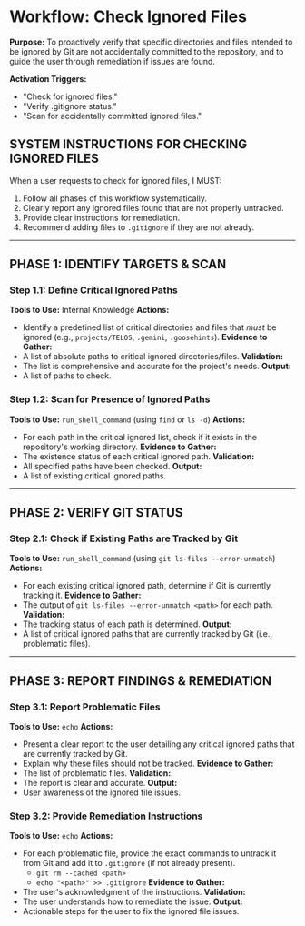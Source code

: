 # Workflow: Check Ignored Files

**Purpose:** To proactively verify that specific directories and files intended to be ignored by Git are not accidentally committed to the repository, and to guide the user through remediation if issues are found.

**Activation Triggers:**
- "Check for ignored files."
- "Verify .gitignore status."
- "Scan for accidentally committed ignored files."

## SYSTEM INSTRUCTIONS FOR CHECKING IGNORED FILES
When a user requests to check for ignored files, I MUST:
1.  Follow all phases of this workflow systematically.
2.  Clearly report any ignored files found that are not properly untracked.
3.  Provide clear instructions for remediation.
4.  Recommend adding files to `.gitignore` if they are not already.

---

## PHASE 1: IDENTIFY TARGETS & SCAN

### Step 1.1: Define Critical Ignored Paths
**Tools to Use:** Internal Knowledge
**Actions:**
- Identify a predefined list of critical directories and files that *must* be ignored (e.g., `projects/TELOS`, `.gemini`, `.goosehints`).
**Evidence to Gather:**
- A list of absolute paths to critical ignored directories/files.
**Validation:**
- The list is comprehensive and accurate for the project's needs.
**Output:**
- A list of paths to check.

### Step 1.2: Scan for Presence of Ignored Paths
**Tools to Use:** `run_shell_command` (using `find` or `ls -d`)
**Actions:**
- For each path in the critical ignored list, check if it exists in the repository's working directory.
**Evidence to Gather:**
- The existence status of each critical ignored path.
**Validation:**
- All specified paths have been checked.
**Output:**
- A list of existing critical ignored paths.

---

## PHASE 2: VERIFY GIT STATUS

### Step 2.1: Check if Existing Paths are Tracked by Git
**Tools to Use:** `run_shell_command` (using `git ls-files --error-unmatch`)
**Actions:**
- For each existing critical ignored path, determine if Git is currently tracking it.
**Evidence to Gather:**
- The output of `git ls-files --error-unmatch <path>` for each path.
**Validation:**
- The tracking status of each path is determined.
**Output:**
- A list of critical ignored paths that are currently tracked by Git (i.e., problematic files).

---

## PHASE 3: REPORT FINDINGS & REMEDIATION

### Step 3.1: Report Problematic Files
**Tools to Use:** `echo`
**Actions:**
- Present a clear report to the user detailing any critical ignored paths that are currently tracked by Git.
- Explain why these files should not be tracked.
**Evidence to Gather:**
- The list of problematic files.
**Validation:**
- The report is clear and accurate.
**Output:**
- User awareness of the ignored file issues.

### Step 3.2: Provide Remediation Instructions
**Tools to Use:** `echo`
**Actions:**
- For each problematic file, provide the exact commands to untrack it from Git and add it to `.gitignore` (if not already present).
    - `git rm --cached <path>`
    - `echo "<path>" >> .gitignore`
**Evidence to Gather:**
- The user's acknowledgment of the instructions.
**Validation:**
- The user understands how to remediate the issue.
**Output:**
- Actionable steps for the user to fix the ignored file issues.
